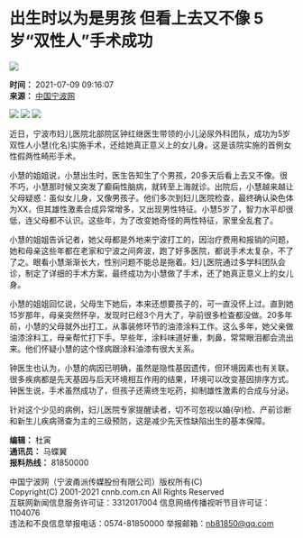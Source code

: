 # 出生时以为是男孩 但看上去又不像 5岁“双性人”手术成功

![](http://news.cnnb.com.cn/packages/2015/images/1_2.jpg)

**时间：** 2021-07-09 09:16:07  
**来源：** [中国宁波网](http://daily.cnnb.com.cn/nbwb/html/2021-07/09/content_1280251.htm?div=-1)  

![](http://news.cnnb.com.cn/packages/2015/images/1_14.jpg) ![](http://news.cnnb.com.cn/packages/2015/images/1_15.jpg) ![](http://news.cnnb.com.cn/packages/2015/images/1_16.png)

近日，宁波市妇儿医院北部院区钟红继医生带领的小儿泌尿外科团队，成功为5岁双性人小慧(化名)实施手术，还给她真正意义上的女儿身。这是该院实施的首例女性假两性畸形手术。

小慧的姐姐说，小慧出生时，医生告知生了个男孩，20多天后看上去又不像。很不巧，小慧那时候又突发了癫痫性脑病，就转至上海就诊。出院后，小慧越来越让父母疑惑：虽似女儿身，又像男孩子。他们多次到妇儿医院检查，最终确认染色体为XX，但其雄性激素合成异常增多，又出现男性特征。小慧5岁了，智力水平却很低，连父母都不认识。这些年，为了改变她奇怪的两性特征，家里全乱套了。

小慧的姐姐告诉记者，她父母都是外地来宁波打工的，因治疗费用和报销的问题，她和母亲这些年都在老家和宁波之间奔波，跑了好多医院，都说手术太复杂，不了了之。眼看小慧渐渐长大，性别问题不能总是拖着。妇儿医院通过多学科团队会诊，制定了详细的手术方案，最终成功为小慧做了手术，还了她真正意义上的女儿身。

小慧的姐姐回忆说，父母生下她后，本来还想要孩子的，可一直没怀上过。直到她15岁那年，母亲突然怀孕，发现时已经3个月大了，孕前很多检查都没做。20多年前，小慧的父母就外出打工，从事装修环节的油漆涂料工作。这么多年，她父亲做油漆涂料工，母亲帮忙打下手。早些年，涂料味道好重，刺鼻，常常眼泪都会流出来。他们怀疑小慧的这个怪病跟涂料油漆有很大关系。

钟医生也认为，小慧的病因已明确，虽然是隐性基因遗传，但环境因素也有关联。很多疾病都是先天基因与后天环境相互作用的结果，环境可以改变基因排序方式。钟医生说，手术虽然成功了，但孩子还需终生吃药，抑制雄性激素的合成与分泌。

针对这个少见的病例，妇儿医院专家提醒读者，切不可忽视以婚(孕)检、产前诊断和新生儿疾病筛查为主的三级预防，这是减少先天性缺陷出生的基本保障。

**编辑：** 杜寅  
**通讯员：** 马蝶翼  
**报料热线：** 81850000  

中国宁波网（宁波甬派传媒股份有限公司）版权所有(C)  
Copyright(C) 2001-2021 cnnb.com.cn All Rights Reserved  
互联网新闻信息服务许可证：3312017004 信息网络传播视听节目许可证：1104076  
违法和不良信息举报电话：0574-81850000 举报邮箱：nb81850@qq.com  